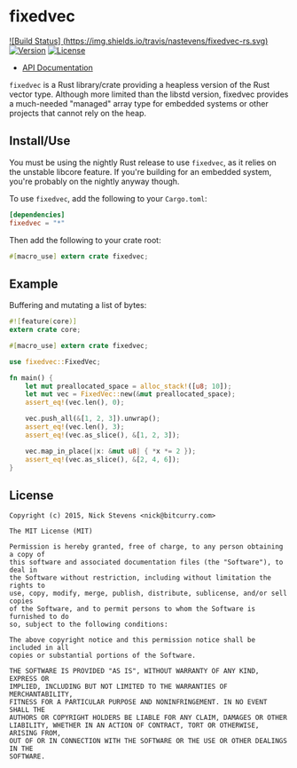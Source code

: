fixedvec
========

[![Build Status] (https://img.shields.io/travis/nastevens/fixedvec-rs.svg)](https://travis-ci.org/nastevens/fixedvec-rs)
[![Version](https://img.shields.io/crates/v/fixedvec.svg)](https://crates.io/crates/fixedvec)
[![License](https://img.shields.io/crates/l/fixedvec.svg)](https://github.com/nastevens/fixedvec-rs/blob/master/README.md#license)

- [API Documentation](http://nastevens.github.io/fixedvec-rs/)

`fixedvec` is a Rust library/crate providing a heapless version of the Rust
vector type. Although more limited than the libstd version, fixedvec provides a
much-needed "managed" array type for embedded systems or other projects that
cannot rely on the heap.

Install/Use
-----------

You must be using the nightly Rust release to use `fixedvec`, as it relies on
the unstable libcore feature. If you're building for an embedded system, you're
probably on the nightly anyway though.

To use `fixedvec`, add the following to your `Cargo.toml`:

```toml
[dependencies]
fixedvec = "*"
```

Then add the following to your crate root:

```rust
#[macro_use] extern crate fixedvec;
```

Example
-------

Buffering and mutating a list of bytes:

```rust
#![feature(core)]
extern crate core;

#[macro_use] extern crate fixedvec;

use fixedvec::FixedVec;

fn main() {
    let mut preallocated_space = alloc_stack!([u8; 10]);
    let mut vec = FixedVec::new(&mut preallocated_space);
    assert_eq!(vec.len(), 0);

    vec.push_all(&[1, 2, 3]).unwrap();
    assert_eq!(vec.len(), 3);
    assert_eq!(vec.as_slice(), &[1, 2, 3]);

    vec.map_in_place(|x: &mut u8| { *x *= 2 });
    assert_eq!(vec.as_slice(), &[2, 4, 6]);
}
```

License
-------

```
Copyright (c) 2015, Nick Stevens <nick@bitcurry.com>

The MIT License (MIT)

Permission is hereby granted, free of charge, to any person obtaining a copy of
this software and associated documentation files (the "Software"), to deal in
the Software without restriction, including without limitation the rights to
use, copy, modify, merge, publish, distribute, sublicense, and/or sell copies
of the Software, and to permit persons to whom the Software is furnished to do
so, subject to the following conditions:

The above copyright notice and this permission notice shall be included in all
copies or substantial portions of the Software.

THE SOFTWARE IS PROVIDED "AS IS", WITHOUT WARRANTY OF ANY KIND, EXPRESS OR
IMPLIED, INCLUDING BUT NOT LIMITED TO THE WARRANTIES OF MERCHANTABILITY,
FITNESS FOR A PARTICULAR PURPOSE AND NONINFRINGEMENT. IN NO EVENT SHALL THE
AUTHORS OR COPYRIGHT HOLDERS BE LIABLE FOR ANY CLAIM, DAMAGES OR OTHER
LIABILITY, WHETHER IN AN ACTION OF CONTRACT, TORT OR OTHERWISE, ARISING FROM,
OUT OF OR IN CONNECTION WITH THE SOFTWARE OR THE USE OR OTHER DEALINGS IN THE
SOFTWARE.
```
